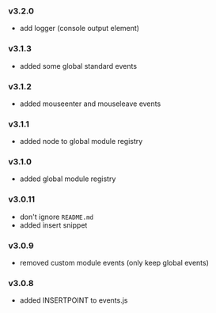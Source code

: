 ### v3.2.0
- add logger (console output element)

### v3.1.3
- added some global standard events

### v3.1.2
- added mouseenter and mouseleave events

### v3.1.1
- added node to global module registry

### v3.1.0
- added global module registry

### v3.0.11
- don't ignore `README.md`
- added insert snippet

### v3.0.9
- removed custom module events (only keep global events)

### v3.0.8
- added INSERTPOINT to events.js